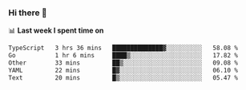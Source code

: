 ### Hi there 👋

<!--
**DBvc/DBvc** is a ✨ _special_ ✨ repository because its `README.md` (this file) appears on your GitHub profile.

Here are some ideas to get you started:

- 🔭 I’m currently working on ...
- 🌱 I’m currently learning ...
- 👯 I’m looking to collaborate on ...
- 🤔 I’m looking for help with ...
- 💬 Ask me about ...
- 📫 How to reach me: ...
- 😄 Pronouns: ...
- ⚡ Fun fact: ...
-->

📊 **Last week I spent time on**
<!--START_SECTION:waka-->

```txt
TypeScript   3 hrs 36 mins   ██████████████▓░░░░░░░░░░   58.08 %
Go           1 hr 6 mins     ████▒░░░░░░░░░░░░░░░░░░░░   17.82 %
Other        33 mins         ██▒░░░░░░░░░░░░░░░░░░░░░░   09.08 %
YAML         22 mins         █▓░░░░░░░░░░░░░░░░░░░░░░░   06.10 %
Text         20 mins         █▒░░░░░░░░░░░░░░░░░░░░░░░   05.47 %
```

<!--END_SECTION:waka-->

